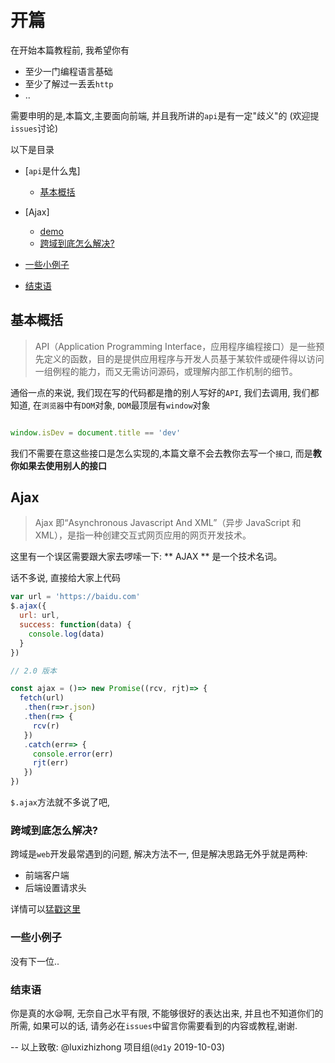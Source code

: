 # 开篇

在开始本篇教程前, 我希望你有

- 至少一门编程语言基础
- 至少了解过一丢丢`http`
- ..

需要申明的是,本篇文,主要面向前端, 并且我所讲的`api`是有一定"歧义"的
(欢迎提`issues`讨论)

以下是目录

- [`api`是什么鬼]
  - [基本概括](#基本概括)

- [Ajax]
  - [demo](#ajax-demo)
  - [跨域到底怎么解决?](#CORS)

- [一些小例子](#demo)

- [结束语](#over)


## 基本概括

> API（Application Programming Interface，应用程序编程接口）是一些预先定义的函数，目的是提供应用程序与开发人员基于某软件或硬件得以访问一组例程的能力，而又无需访问源码，或理解内部工作机制的细节。

通俗一点的来说, 我们现在写的代码都是撸的别人写好的`API`, 我们去调用, 我们都知道, 在`浏览器`中有`DOM`对象, `DOM`最顶层有`window`对象

```js

window.isDev = document.title == 'dev'

```

我们不需要在意这些接口是怎么实现的,本篇文章不会去教你去写一个`接口`, 而是**教你如果去使用别人的接口**

## Ajax

> Ajax 即“Asynchronous Javascript And XML”（异步 JavaScript 和 XML），是指一种创建交互式网页应用的网页开发技术。

这里有一个误区需要跟大家去啰嗦一下: ** AJAX ** 是一个技术名词。

话不多说, 直接给大家上代码

```js
var url = 'https://baidu.com'
$.ajax({
  url: url,
  success: function(data) {
    console.log(data)
  }
})

// 2.0 版本

const ajax = ()=> new Promise((rcv, rjt)=> {
  fetch(url)
   .then(r=>r.json)
   .then(r=> {
     rcv(r)
   })
   .catch(err=> {
     console.error(err)
     rjt(err)
   })
})

```

`$.ajax`方法就不多说了吧, 


### 跨域到底怎么解决?

跨域是`web`开发最常遇到的问题, 解决方法不一, 但是解决思路无外乎就是两种:

- 前端客户端
- 后端设置请求头

详情可以[猛戳这里](./docs/cors.md)


### 一些小例子

没有下一位..


### 结束语

你是真的水😪啊, 无奈自己水平有限, 不能够很好的表达出来, 并且也不知道你们的所需, 如果可以的话, 请务必在`issues`中留言你需要看到的内容或教程,谢谢.

-- 以上致敬: @luxizhizhong 项目组(`@d1y` 2019-10-03)
